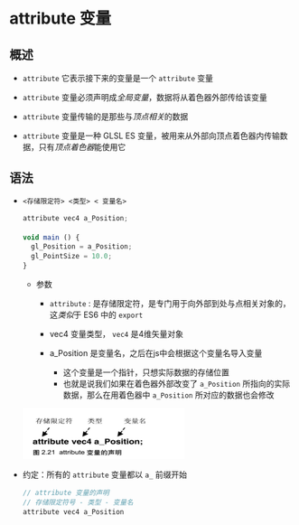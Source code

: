 # attribute 变量

## 概述

+ `attribute` 它表示接下来的变量是一个 `attribute` 变量
+ `attribute` 变量必须声明成*全局变量*，数据将从着色器外部传给该变量

+ `attribute` 变量传输的是那些与*顶点相关*的数据

+ `attribute` 变量是一种 GLSL ES 变量，被用来从外部向顶点着色器内传输数据，只有*顶点着色器*能使用它

## 语法

+ `<存储限定符> <类型> < 变量名>`

  ```js
  attribute vec4 a_Position;

  void main () {
    gl_Position = a_Position;
    gl_PointSize = 10.0;
  }
  ```

  + 参数

    + `attribute` : 是存储限定符，是专门用于向外部到处与点相关对象的，这*类似*于 ES6 中的 `export`
    + vec4 变量类型， `vec4` 是4维矢量对象
    + a_Position 是变量名，之后在js中会根据这个变量名导入变量

      + 这个变量是一个指针，只想实际数据的存储位置
      + 也就是说我们如果在着色器外部改变了 `a_Position` 所指向的实际数据，那么在用着色器中 `a_Position` 所对应的数据也会修改

  ![alt text](images/attribute变量的声明.png)

+ 约定：所有的 `attribute` 变量都以 `a_` 前缀开始

  ```js
  // attribute 变量的声明
  // 存储限定符号 - 类型 - 变量名
  attribute vec4 a_Position
  ```
